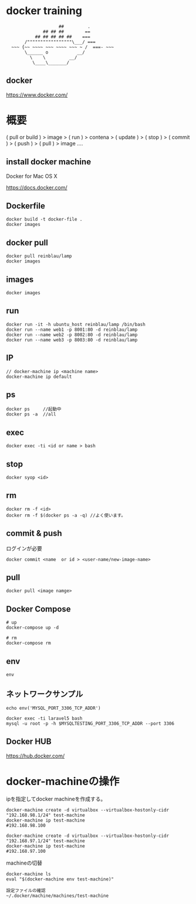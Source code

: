 

# docker training


                        ##         .
                  ## ## ##        ==
               ## ## ## ## ##    ===
           /"""""""""""""""""\___/ ===
      ~~~ {~~ ~~~~ ~~~ ~~~~ ~~~ ~ /  ===- ~~~
           \______ o           __/
             \    \         __/
              \____\_______/


## docker
https://www.docker.com/


# 概要
( pull or build ) > image > ( run ) > contena > ( update )  > ( stop ) > ( commit ) > ( push ) > ( pull ) > image  ....


## install docker machine

Docker for Mac OS X

https://docs.docker.com/


## Dockerfile

````
docker build -t docker-file .
docker images
````

## docker pull
````
docker pull reinblau/lamp
docker images
````

## images
```
docker images
```

## run
```
docker run -it -h ubuntu_host reinblau/lamp /bin/bash
docker run --name web1 -p 8001:80 -d reinblau/lamp
docker run --name web2 -p 8002:80 -d reinblau/lamp
docker run --name web3 -p 8003:80 -d reinblau/lamp
```

## IP
```
// docker-machine ip <machine name>
docker-machine ip default
```

## ps
```
docker ps     //起動中
docker ps -a  //all
```

## exec
```
docker exec -ti <id or name > bash
```

## stop
```
docker syop <id>
```

## rm

```
docker rm -f <id>
docker rm -f $(docker ps -a -q) //よく使います。
```

## commit & push
ログインが必要
```
docker commit <name  or id > <user-name/new-image-name>
```

## pull
```
docker pull <image namge>
```

## Docker Compose

```
# up
docker-compose up -d

# rm
docker-compose rm
```

## env
```
env
```

## ネットワークサンプル
```
echo env('MYSQL_PORT_3306_TCP_ADDR')
```

```
docker exec -ti laravel5 bash
mysql -u root -p -h $MYSQLTESTING_PORT_3306_TCP_ADDR --port 3306
```

## Docker HUB
https://hub.docker.com/


# docker-machineの操作

ipを指定してdocker machineを作成する。

```
docker-machine create -d virtualbox --virtualbox-hostonly-cidr "192.168.98.1/24" test-machine
docker-machine ip test-machine
#192.168.98.100
```

```
docker-machine create -d virtualbox --virtualbox-hostonly-cidr "192.168.97.1/24" test-machine
docker-machine ip test-machine
#192.168.97.100
```

machineの切替

```
docker-machine ls
eval "$(docker-machine env test-machine)"
```

```
設定ファイルの確認
~/.docker/machine/machines/test-machine
```
